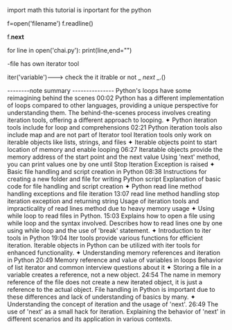 <!----------iteration tool---------------->

import math
this tutorial is inportant for the python

f=open('filename')
f.readline()

f.**next**

for line in open('chai.py'):
print(line,end="")

-file has own iterator tool

iter('variable')---> check the it itrable or not
\_ _next_ \_.()

--------note summary ---------------
Python's loops have some reimagining behind the scenes
00:02
Python has a different implementation of loops compared to other languages, providing a unique perspective for understanding them.
The behind-the-scenes process involves creating iteration tools, offering a different approach to looping.
✦
Python iteration tools include for loop and comprehensions
02:21
Python iteration tools also include map and are not part of Iterator tool
Iteration tools only work on iterable objects like lists, strings, and files
✦
Iterable objects point to start location of memory and enable looping
06:27
Iteratable objects provide the memory address of the start point and the next value
Using 'next' method, you can print values one by one until Stop Iteration Exception is raised
✦
Basic file handling and script creation in Python
08:38
Instructions for creating a new folder and file for writing Python script
Explanation of basic code for file handling and script creation
✦
Python read line method handling exceptions and file iteration
13:07
read line method handling stop iteration exception and returning string
Usage of iteration tools and impracticality of read lines method due to heavy memory usage
✦
Using while loop to read files in Python.
15:03
Explains how to open a file using while loop and the syntax involved.
Describes how to read lines one by one using while loop and the use of 'break' statement.
✦
Introduction to iter tools in Python
19:04
Iter tools provide various functions for efficient iteration.
Iterable objects in Python can be utilized with iter tools for enhanced functionality.
✦
Understanding memory references and iteration in Python
20:49
Memory reference and value of variables in loops
Behavior of list iterator and common interview questions about it
✦
Storing a file in a variable creates a reference, not a new object.
24:54
The name in memory reference of the file does not create a new iterated object, it is just a reference to the actual object.
File handling in Python is important due to these differences and lack of understanding of basics by many.
✦
Understanding the concept of iteration and the usage of 'next'.
26:49
The use of 'next' as a small hack for iteration.
Explaining the behavior of 'next' in different scenarios and its application in various contexts.
